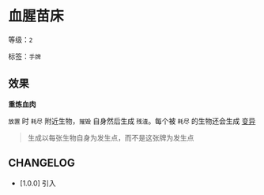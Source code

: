 # 血腥苗床

等级：`2`

标签：`手牌`

## 效果

**重炼血肉**

`放置` 时 `耗尽` 附近生物，`摧毁` 自身然后生成 `残渣`。每个被 `耗尽` 的生物还会生成 [变异](../卡牌组/变异.md)

> 生成以每张生物自身为发生点，而不是这张牌为发生点

## CHANGELOG

- [1.0.0] 引入
